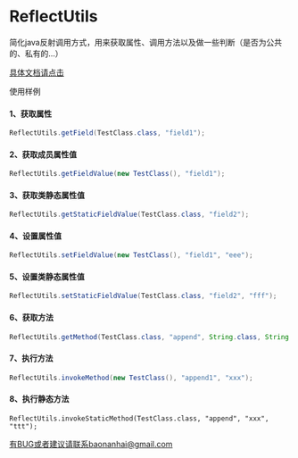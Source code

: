 # ReflectUtils

简化java反射调用方式，用来获取属性、调用方法以及做一些判断（是否为公共的、私有的...）

[具体文档请点击](https://baonanhai.github.io/ReflectUtils/)

使用样例

#### 1、获取属性
```java
ReflectUtils.getField(TestClass.class, "field1");
```

#### 2、获取成员属性值
```java
ReflectUtils.getFieldValue(new TestClass(), "field1");
```

#### 3、获取类静态属性值
```java
ReflectUtils.getStaticFieldValue(TestClass.class, "field2");
```

#### 4、设置属性值
```java
ReflectUtils.setFieldValue(new TestClass(), "field1", "eee");
```

#### 5、设置类静态属性值
```java
ReflectUtils.setStaticFieldValue(TestClass.class, "field2", "fff");
```

#### 6、获取方法
```java
ReflectUtils.getMethod(TestClass.class, "append", String.class, String.class);
```

#### 7、执行方法
```java
ReflectUtils.invokeMethod(new TestClass(), "append1", "xxx");
```

#### 8、执行静态方法
```
ReflectUtils.invokeStaticMethod(TestClass.class, "append", "xxx", "ttt");
```
有BUG或者建议请联系baonanhai@gmail.com
